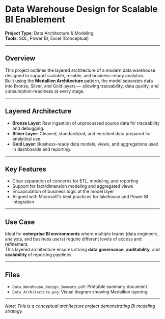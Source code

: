 
# Data Warehouse Design for Scalable BI Enablement

**Project Type**: Data Architecture & Modeling  
**Tools**: SQL, Power BI, Excel (Conceptual)

---

## Overview

This project outlines the layered architecture of a modern data warehouse designed to support scalable, reliable, and business-ready analytics.  
Built using the **Medallion Architecture** pattern, the model separates data into Bronze, Silver, and Gold layers — allowing traceability, data quality, and consumption-readiness at every stage.

---

## Layered Architecture

- **Bronze Layer**: Raw ingestion of unprocessed source data for traceability and debugging.  
- **Silver Layer**: Cleaned, standardized, and enriched data prepared for analytical use.  
- **Gold Layer**: Business-ready data models, views, and aggregations used in dashboards and reporting.

---

## Key Features

- Clear separation of concerns for ETL, modeling, and reporting  
- Support for fact/dimension modeling and aggregated views  
- Encapsulation of business logic at the model layer  
- Aligned with Microsoft's best practices for lakehouse and Power BI integration

---

## Use Case

Ideal for **enterprise BI environments** where multiple teams (data engineers, analysts, and business users) require different levels of access and refinement.  
This layered architecture ensures strong **data governance**, **auditability**, and **scalability** of reporting pipelines.

---

## Files

- `Data_Warehouse_Design_Summary.pdf`: Printable summary document  
- `Data_Architecture.png`: Visual diagram showing Medallion layering

---

*Note: This is a conceptual architecture project demonstrating BI modeling strategy.*
